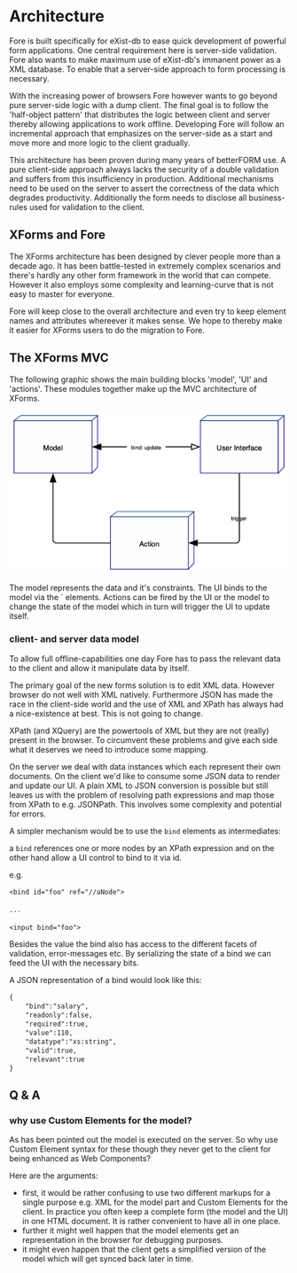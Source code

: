 # Architecture

Fore is built specifically for eXist-db to ease quick development of powerful form applications. One central requirement
here is server-side validation. Fore also wants to make maximum use of eXist-db's immanent power as a XML database. To 
enable that a server-side approach to form processing is necessary. 

With the increasing power of browsers Fore however wants to go beyond pure server-side logic with a dump client. The 
final goal is to follow the 'half-object pattern' that distributes the logic between client and server thereby 
allowing applications to work offline. Developing Fore will follow an incremental approach that emphasizes on 
the server-side as a start and move more and more logic to the client gradually.

This architecture has been proven during many years of betterFORM use. A pure client-side approach always lacks
the security of a double validation and suffers from this insufficiency in production. Additional mechanisms
need to be used on the server to assert the correctness of the data which degrades productivity. Additionally the 
form needs to disclose all business-rules used for validation to the client.  

## XForms and Fore

The XForms architecture has been designed by clever people more than a decade ago. It has been battle-tested in
extremely complex scenarios and there's hardly any other form framework in the world that can compete. However
it also employs some complexity and learning-curve that is not easy to master for everyone. 

Fore will keep close to the overall architecture and even try to keep element names and attributes whereever 
it makes sense. We hope to thereby make it easier for XForms users to do the migration to Fore.

## The XForms MVC

The following graphic shows the main building blocks 'model', 'UI' and 'actions'. These modules together make up
the MVC architecture of XForms.

![MVC architecture](mvc.png)


The model represents the data and it's constraints. The UI binds to the model via the `<fore-bind> elements. Actions can be
fired by the UI or the model to change the state of the model which in turn will trigger the UI to update itself.


### client- and server data model

To allow full offline-capabilities one day Fore has to pass the relevant data to the client and allow
it manipulate data by itself. 

The primary goal of the new forms solution is to edit XML data. However browser do not well with XML
natively. Furthermore JSON has made the race in the client-side world and the use of XML and XPath
has always had a nice-existence at best. This is not going to change.

XPath (and XQuery) are the powertools of XML but they are not (really) present in the browser. To circumvent
these problems and give each side what it deserves we need to introduce some mapping.

On the server we deal with data instances which each represent their own documents. On the client we'd like to 
consume some JSON data to render and update our UI. A plain XML to JSON conversion is possible but still leaves
us with the problem of resolving path expressions and map those from XPath to e.g. JSONPath. This involves some
complexity and potential for errors. 

A simpler mechanism would be to use the `bind` elements as intermediates:

a `bind` references one or more nodes by an XPath expression and on the other
hand allow a UI control to bind to it via id. 

e.g. 
```
<bind id="foo" ref="//aNode">

...

<input bind="foo">
```

Besides the value the bind also has access to the different facets of validation, error-messages etc.
By serializing the state of a bind we can feed the UI with the necessary bits. 

A JSON representation of a bind would look like this:
```
{
    "bind":"salary",
    "readonly":false,
    "required":true,
    "value":110,
    "datatype":"xs:string",
    "valid":true,
    "relevant":true
}
```

## Q & A

### why use Custom Elements for the model?

As has been pointed out the model is executed on the server. So why use Custom Element syntax for
these though they never get to the client for being enhanced as Web Components?

Here are the arguments:

* first, it would be rather confusing to use two different markups for a single purpose e.g.
XML for the model part and Custom Elements for the client. In practice you often keep a complete
form (the model and the UI) in one HTML document. It is rather convenient to have all in one place.
* further it might well happen that the model elements get an representation in the browser for 
debugging purposes.
* it might even happen that the client gets a simplified version of the model which will get synced
back later in time.






